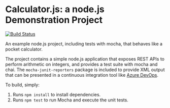 Calculator.js: a node.js Demonstration Project
==============================================

[![Build Status](https://dev.azure.com/raonileite/Integrating%20External%20Source%20Control%20with%20Azure%20Pipelines/_apis/build/status%2Fraonileite88.calculator?branchName=master)](https://dev.azure.com/raonileite/Integrating%20External%20Source%20Control%20with%20Azure%20Pipelines/_build/latest?definitionId=32&branchName=master)

An example node.js project, including tests with mocha, that behaves like a pocket calculator.

The project contains a simple node.js application that exposes REST APIs
to perform arithmetic on integers, and provides a test suite with mocha
and chai.  The `mocha-junit-reporters` package is included to provide XML
output that can be presented in a continuous integration tool like
[Azure DevOps](https://azure.com/devops).

To build, simply:

1. Runs `npm install` to install dependencies.
2. Runs `npm test` to run Mocha and execute the unit tests.

